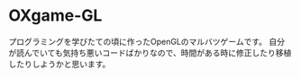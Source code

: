 # OXgame-GL
プログラミングを学びたての頃に作ったOpenGLのマルバツゲームです。
自分が読んでいても気持ち悪いコードばかりなので、時間がある時に修正したり移植したりしようかと思います。

